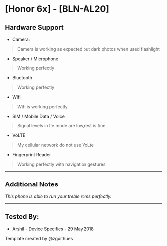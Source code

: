 # [Honor 6x] - [BLN-AL20]

## Hardware Support

* Camera:
> Camera is working as expected but dark photos when used flashlight

* Speaker / Microphone
> Working perfectly

* Bluetooth
> Working perfectly

* Wifi
> Wifi is working perfectly

* SIM / Mobile Data / Voice
> Signal levels in lte mode are low,rest is fine

* VoLTE
> My cellular network do not use VoLte

* Fingerprint Reader
> Working perfectly with navigation gestures

***
## Additional Notes

_This phone is able to run your treble roms perfectly._


***


## Tested By:
* Arshil - Device Specifics - 29 May 2018

Template created by @zguithues